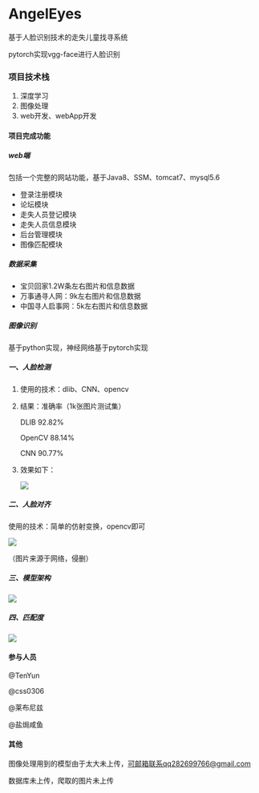 # AngelEyes
基于人脸识别技术的走失儿童找寻系统

pytorch实现vgg-face进行人脸识别

### 项目技术栈

1. 深度学习
2. 图像处理
3. web开发、webApp开发

#### 项目完成功能

##### web端

包括一个完整的网站功能，基于Java8、SSM、tomcat7、mysql5.6

* 登录注册模块
* 论坛模块
* 走失人员登记模块
* 走失人员信息模块
* 后台管理模块
* 图像匹配模块

##### 数据采集

* 宝贝回家1.2W条左右图片和信息数据
* 万事通寻人网：9k左右图片和信息数据
* 中国寻人启事网：5k左右图片和信息数据

##### 图像识别

基于python实现，神经网络基于pytorch实现

##### 一、人脸检测

1. 使用的技术：dlib、CNN、opencv

2. 结果：准确率（1k张图片测试集）

   DLIB           92.82%

   OpenCV     88.14%

   CNN           90.77%

3. 效果如下：

   ![](http://otw7his7z.bkt.clouddn.com/1.png)

##### 二、人脸对齐

使用的技术：简单的仿射变换，opencv即可

![](http://otw7his7z.bkt.clouddn.com/2.png)

（图片来源于网络，侵删）

##### 三、模型架构

![](http://otw7his7z.bkt.clouddn.com/3.png)

##### 四、匹配度

![](http://otw7his7z.bkt.clouddn.com/4.png)



#### 参与人员

@TenYun

@css0306

@莱布尼兹

@盐焗咸鱼

#### 其他

图像处理用到的模型由于太大未上传，可邮箱联系qq282699766@gmail.com

数据库未上传，爬取的图片未上传
